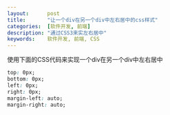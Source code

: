 ```yaml
---
layout:      post
title:       "让一个div在另一个div中左右居中的css样式"
categories:  [软件开发, 前端]
description: "通过CSS3来实左右居中"
keywords:    软件开发, 前端, CSS
---
```


使用下面的CSS代码来实现一个div在另一个div中左右居中

``` css
top: 0px;
bottom: 0px;
left: 0px;
right: 0px;
margin-left: auto;
margin-right: auto;
```